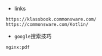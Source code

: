 - links

```
https://klassbook.commonsware.com/
https://commonsware.com/Kotlin/
```

- `google`搜索技巧

```tex
nginx:pdf
```

